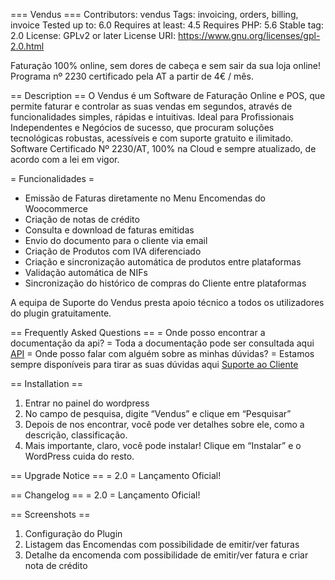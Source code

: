 === Vendus ===
Contributors: vendus
Tags: invoicing, orders, billing, invoice
Tested up to: 6.0
Requires at least: 4.5
Requires PHP: 5.6
Stable tag: 2.0
License: GPLv2 or later
License URI: https://www.gnu.org/licenses/gpl-2.0.html

Faturação 100% online, sem dores de cabeça e sem sair da sua loja online! Programa nº 2230 certificado pela AT a partir de 4€ / mês.

== Description ==
O Vendus é um Software de Faturação Online e POS, que permite faturar e controlar as suas vendas em segundos, através de funcionalidades simples, rápidas e intuitivas. Ideal para Profissionais Independentes e Negócios de sucesso, que procuram soluções tecnológicas robustas, acessíveis e com suporte gratuito e ilimitado. Software Certificado Nº 2230/AT, 100% na Cloud e sempre atualizado, de acordo com a lei em vigor.

= Funcionalidades =
* Emissão de Faturas diretamente no Menu Encomendas do Woocommerce
* Criação de notas de crédito
* Consulta e download de faturas emitidas
* Envio do documento para o cliente via email
* Criação de Produtos com IVA diferenciado
* Criação e sincronização automática de produtos entre plataformas
* Validação automática de NIFs 
* Sincronização do histórico de compras do Cliente entre plataformas

A equipa de Suporte do Vendus presta apoio técnico a todos os utilizadores do plugin gratuitamente.

== Frequently Asked Questions ==
= Onde posso encontrar a documentação da api? =
Toda a documentação pode ser consultada aqui [API](https://www.vendus.pt/ws/)
= Onde posso falar com alguém sobre as minhas dúvidas? =
Estamos sempre disponíveis para tirar as suas dúvidas aqui [Suporte ao Cliente](https://www.vendus.pt/contactos/)

== Installation ==
1. Entrar no painel do wordpress
2. No campo de pesquisa, digite “Vendus” e clique em “Pesquisar”
3. Depois de nos encontrar, você pode ver detalhes sobre ele, como a descrição, classificação.
4. Mais importante, claro, você pode instalar! Clique em “Instalar” e o WordPress cuida do resto.

== Upgrade Notice ==
= 2.0 =
Lançamento Oficial!

== Changelog ==
= 2.0 =
Lançamento Oficial!

== Screenshots ==
1. Configuração do Plugin
2. Listagem das Encomendas com possibilidade de emitir/ver faturas
3. Detalhe da encomenda com possibilidade de emitir/ver fatura e criar nota de crédito
